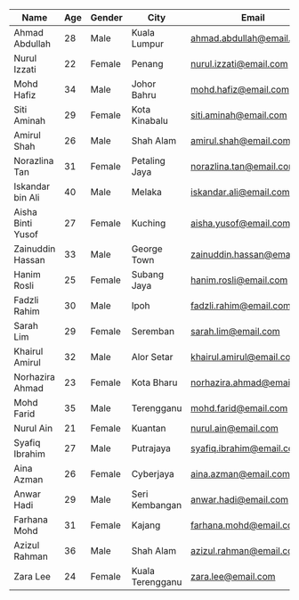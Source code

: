 | Name               | Age | Gender | City           | Email                   |
|--------------------|-----|--------|----------------|-------------------------|
| Ahmad Abdullah     | 28  | Male   | Kuala Lumpur   | ahmad.abdullah@email.com |
| Nurul Izzati       | 22  | Female | Penang         | nurul.izzati@email.com   |
| Mohd Hafiz         | 34  | Male   | Johor Bahru    | mohd.hafiz@email.com     |
| Siti Aminah        | 29  | Female | Kota Kinabalu  | siti.aminah@email.com    |
| Amirul Shah        | 26  | Male   | Shah Alam      | amirul.shah@email.com    |
| Norazlina Tan      | 31  | Female | Petaling Jaya  | norazlina.tan@email.com  |
| Iskandar bin Ali   | 40  | Male   | Melaka         | iskandar.ali@email.com   |
| Aisha Binti Yusof  | 27  | Female | Kuching        | aisha.yusof@email.com    |
| Zainuddin Hassan   | 33  | Male   | George Town    | zainuddin.hassan@email.com |
| Hanim Rosli        | 25  | Female | Subang Jaya    | hanim.rosli@email.com    |
| Fadzli Rahim       | 30  | Male   | Ipoh           | fadzli.rahim@email.com   |
| Sarah Lim          | 29  | Female | Seremban       | sarah.lim@email.com      |
| Khairul Amirul     | 32  | Male   | Alor Setar     | khairul.amirul@email.com |
| Norhazira Ahmad    | 23  | Female | Kota Bharu     | norhazira.ahmad@email.com |
| Mohd Farid         | 35  | Male   | Terengganu     | mohd.farid@email.com     |
| Nurul Ain          | 21  | Female | Kuantan        | nurul.ain@email.com      |
| Syafiq Ibrahim     | 27  | Male   | Putrajaya      | syafiq.ibrahim@email.com |
| Aina Azman         | 26  | Female | Cyberjaya      | aina.azman@email.com     |
| Anwar Hadi         | 29  | Male   | Seri Kembangan | anwar.hadi@email.com     |
| Farhana Mohd       | 31  | Female | Kajang         | farhana.mohd@email.com   |
| Azizul Rahman      | 36  | Male   | Shah Alam      | azizul.rahman@email.com  |
| Zara Lee           | 24  | Female | Kuala Terengganu | zara.lee@email.com    |
